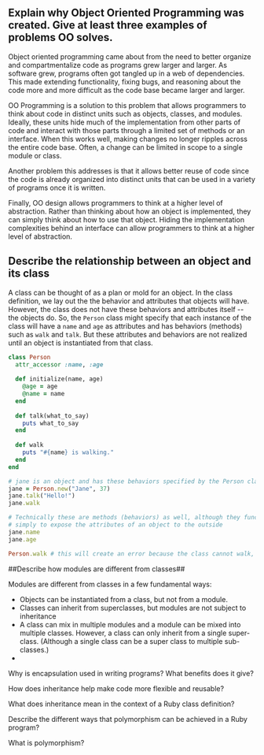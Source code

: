 ## Explain why Object Oriented Programming was created. Give at least three examples of problems OO solves. ##

Object oriented programming came about from the need to better organize and
compartmentalize code as programs grew larger and larger. As software grew,
programs often got tangled up in a web of dependencies. This made extending
functionality, fixing bugs, and reasoning about the code more and more difficult
as the code base became larger and larger.

OO Programming is a solution to this problem that allows programmers to think
about code in distinct units such as objects, classes, and modules. Ideally,
these units hide much of the implementation from other parts of code and
interact with those parts through a limited set of methods or an interface. When
this works well, making changes no longer ripples across the entire code base.
Often, a change can be limited in scope to a single module or class.

Another problem this addresses is that it allows better reuse of code since the
code is already organized into distinct units that can be used in a variety of
programs once it is written.

Finally, OO design allows programmers to think at a higher level of abstraction.
Rather than thinking about how an object is implemented, they can simply think
about how to use that object. Hiding the implementation complexities behind an
interface can allow programmers to think at a higher level of abstraction.

## Describe the relationship between an object and its class ##

A class can be thought of as a plan or mold for an object. In the class
definition, we lay out the the behavior and attributes that objects will have.
However, the class does not have these behaviors and attributes itself -- the
objects do. So, the `Person` class might specify that each instance of the class
will have a `name` and `age` as attributes and has behaviors (methods) such as
`walk` and `talk`. But these attributes and behaviors are not realized until an
object is instantiated from that class.
```ruby
class Person
  attr_accessor :name, :age
  
  def initialize(name, age)
    @age = age
    @name = name
  end
  
  def talk(what_to_say)
    puts what_to_say
  end
  
  def walk
    puts "#{name} is walking."
  end
end

# jane is an object and has these behaviors specified by the Person class
jane = Person.new("Jane", 37)
jane.talk("Hello!") 
jane.walk

# Technically these are methods (behaviors) as well, although they function
# simply to expose the attributes of an object to the outside
jane.name
jane.age

Person.walk # this will create an error because the class cannot walk, only objects of the class can do this
```

##Describe how modules are different from classes## 

Modules are different from classes in a few fundamental ways:
* Objects can be instantiated from a class, but not from a module.
* Classes can inherit from superclasses, but modules are not subject to
  inheritance
* A class can mix in multiple modules and a module can be mixed into multiple
  classes. However, a class can only inherit from a single super-class. (Although
  a single class can be a super class to multiple sub-classes.)
* 

Why is encapsulation used in writing programs? What benefits does it give?


How does inheritance help make code more flexible and reusable?


What does inheritance mean in the context of a Ruby class definition?


Describe the different ways that polymorphism can be achieved in a Ruby program?


What is polymorphism?
